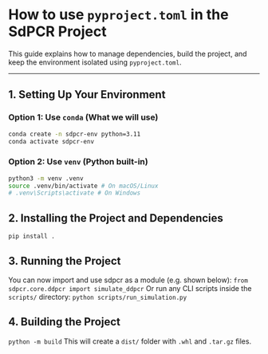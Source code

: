 # How to use `pyproject.toml` in the SdPCR Project

This guide explains how to manage dependencies, build the project, and keep 
the environment isolated using `pyproject.toml`.

---

## 1. Setting Up Your Environment
### Option 1: Use `conda` (What we will use)
```bash
conda create -n sdpcr-env python=3.11
conda activate sdpcr-env
```

### Option 2: Use `venv` (Python built-in)

```bash
python3 -m venv .venv
source .venv/bin/activate # On macOS/Linux
# .venv\Scripts\activate # On Windows
``` 

## 2. Installing the Project and Dependencies
`pip install .`

## 3. Running the Project
You can now import and use sdpcr as a module (e.g. shown below):
`from sdpcr.core.ddpcr import simulate_ddpcr`
Or run any CLI scripts inside the `scripts/` directory:
`python scripts/run_simulation.py`

## 4. Building the Project
`python -m build`
This will create a `dist/` folder with `.whl` and `.tar.gz` files.
